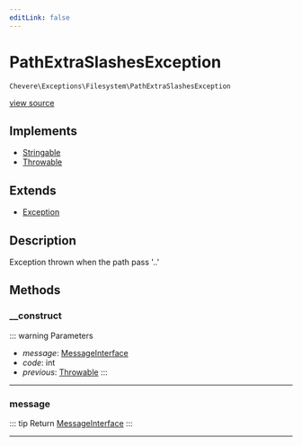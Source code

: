 ```yaml
---
editLink: false
---
```


# PathExtraSlashesException

`Chevere\Exceptions\Filesystem\PathExtraSlashesException`

[view source](https://github.com/chevere/chevere/blob/main/src/Chevere/Exceptions/Filesystem/PathExtraSlashesException.php)

## Implements

- [Stringable](https://www.php.net/manual/class.stringable)
- [Throwable](https://www.php.net/manual/class.throwable)

## Extends

- [Exception](../Core/Exception.md)

## Description

Exception thrown when the path pass '..'

## Methods

### __construct

::: warning Parameters
- *message*: [MessageInterface](../../Interfaces/Message/MessageInterface.md)
- *code*: int
- *previous*: [Throwable](https://www.php.net/manual/class.throwable)
:::

---

### message

::: tip Return
[MessageInterface](../../Interfaces/Message/MessageInterface.md)
:::

---
